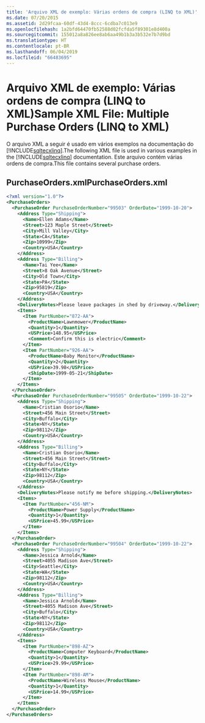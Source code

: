 ```yaml
---
title: 'Arquivo XML de exemplo: Várias ordens de compra (LINQ to XML)'
ms.date: 07/20/2015
ms.assetid: 2d29fcaa-60df-43d4-8ccc-6cdba7c013e9
ms.openlocfilehash: 1a2bfd64470fb52588d02fcfda5f89301e8d400a
ms.sourcegitcommit: 155012a8a826ee8ab6aa49b1b3a3b532e7b7d9bd
ms.translationtype: HT
ms.contentlocale: pt-BR
ms.lasthandoff: 06/04/2019
ms.locfileid: "66483695"
---
```

# <a name="sample-xml-file-multiple-purchase-orders-linq-to-xml"></a><span data-ttu-id="75a86-102">Arquivo XML de exemplo: Várias ordens de compra (LINQ to XML)</span><span class="sxs-lookup"><span data-stu-id="75a86-102">Sample XML File: Multiple Purchase Orders (LINQ to XML)</span></span>
<span data-ttu-id="75a86-103">O arquivo XML a seguir é usado em vários exemplos na documentação do [!INCLUDE[sqltecxlinq](~/includes/sqltecxlinq-md.md)].</span><span class="sxs-lookup"><span data-stu-id="75a86-103">The following XML file is used in various examples in the [!INCLUDE[sqltecxlinq](~/includes/sqltecxlinq-md.md)] documentation.</span></span> <span data-ttu-id="75a86-104">Este arquivo contém várias ordens de compra.</span><span class="sxs-lookup"><span data-stu-id="75a86-104">This file contains several purchase orders.</span></span>  
  
## <a name="purchaseordersxml"></a><span data-ttu-id="75a86-105">PurchaseOrders.xml</span><span class="sxs-lookup"><span data-stu-id="75a86-105">PurchaseOrders.xml</span></span>  
  
```xml  
<?xml version="1.0"?>  
<PurchaseOrders>  
  <PurchaseOrder PurchaseOrderNumber="99503" OrderDate="1999-10-20">  
    <Address Type="Shipping">  
      <Name>Ellen Adams</Name>  
      <Street>123 Maple Street</Street>  
      <City>Mill Valley</City>  
      <State>CA</State>  
      <Zip>10999</Zip>  
      <Country>USA</Country>  
    </Address>  
    <Address Type="Billing">  
      <Name>Tai Yee</Name>  
      <Street>8 Oak Avenue</Street>  
      <City>Old Town</City>  
      <State>PA</State>  
      <Zip>95819</Zip>  
      <Country>USA</Country>  
    </Address>  
    <DeliveryNotes>Please leave packages in shed by driveway.</DeliveryNotes>  
    <Items>  
      <Item PartNumber="872-AA">  
        <ProductName>Lawnmower</ProductName>  
        <Quantity>1</Quantity>  
        <USPrice>148.95</USPrice>  
        <Comment>Confirm this is electric</Comment>  
      </Item>  
      <Item PartNumber="926-AA">  
        <ProductName>Baby Monitor</ProductName>  
        <Quantity>2</Quantity>  
        <USPrice>39.98</USPrice>  
        <ShipDate>1999-05-21</ShipDate>  
      </Item>  
    </Items>  
  </PurchaseOrder>  
  <PurchaseOrder PurchaseOrderNumber="99505" OrderDate="1999-10-22">  
    <Address Type="Shipping">  
      <Name>Cristian Osorio</Name>  
      <Street>456 Main Street</Street>  
      <City>Buffalo</City>  
      <State>NY</State>  
      <Zip>98112</Zip>  
      <Country>USA</Country>  
    </Address>  
    <Address Type="Billing">  
      <Name>Cristian Osorio</Name>  
      <Street>456 Main Street</Street>  
      <City>Buffalo</City>  
      <State>NY</State>  
      <Zip>98112</Zip>  
      <Country>USA</Country>  
    </Address>  
    <DeliveryNotes>Please notify me before shipping.</DeliveryNotes>  
    <Items>  
      <Item PartNumber="456-NM">  
        <ProductName>Power Supply</ProductName>  
        <Quantity>1</Quantity>  
        <USPrice>45.99</USPrice>  
      </Item>  
    </Items>  
  </PurchaseOrder>  
  <PurchaseOrder PurchaseOrderNumber="99504" OrderDate="1999-10-22">  
    <Address Type="Shipping">  
      <Name>Jessica Arnold</Name>  
      <Street>4055 Madison Ave</Street>  
      <City>Seattle</City>  
      <State>WA</State>  
      <Zip>98112</Zip>  
      <Country>USA</Country>  
    </Address>  
    <Address Type="Billing">  
      <Name>Jessica Arnold</Name>  
      <Street>4055 Madison Ave</Street>  
      <City>Buffalo</City>  
      <State>NY</State>  
      <Zip>98112</Zip>  
      <Country>USA</Country>  
    </Address>  
    <Items>  
      <Item PartNumber="898-AZ">  
        <ProductName>Computer Keyboard</ProductName>  
        <Quantity>1</Quantity>  
        <USPrice>29.99</USPrice>  
      </Item>  
      <Item PartNumber="898-AM">  
        <ProductName>Wireless Mouse</ProductName>  
        <Quantity>1</Quantity>  
        <USPrice>14.99</USPrice>  
      </Item>  
    </Items>  
  </PurchaseOrder>  
</PurchaseOrders>  
```  
 